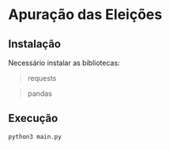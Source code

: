 
# Apuração das Eleições

## Instalação

Necessário instalar as bibliotecas:

> requests

> pandas

## Execução

    python3 main.py

